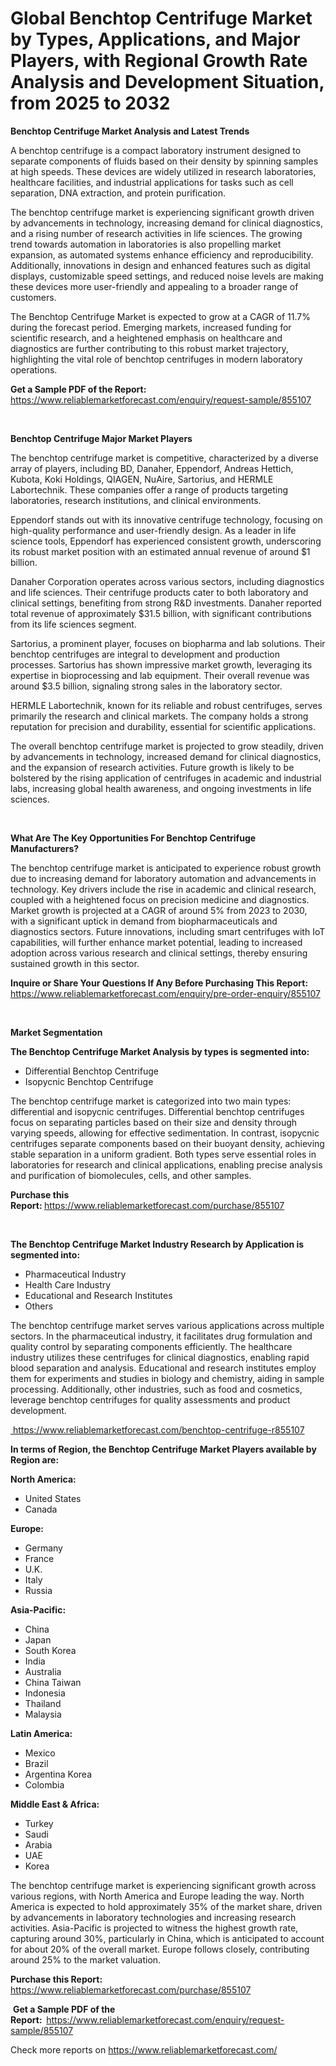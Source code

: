 <p><h1>Global Benchtop Centrifuge Market by Types, Applications, and Major Players, with Regional Growth Rate Analysis and Development Situation, from 2025 to 2032</h1></p><p><strong>Benchtop Centrifuge Market Analysis and Latest Trends</strong></p>
<p><p>A benchtop centrifuge is a compact laboratory instrument designed to separate components of fluids based on their density by spinning samples at high speeds. These devices are widely utilized in research laboratories, healthcare facilities, and industrial applications for tasks such as cell separation, DNA extraction, and protein purification.</p><p>The benchtop centrifuge market is experiencing significant growth driven by advancements in technology, increasing demand for clinical diagnostics, and a rising number of research activities in life sciences. The growing trend towards automation in laboratories is also propelling market expansion, as automated systems enhance efficiency and reproducibility. Additionally, innovations in design and enhanced features such as digital displays, customizable speed settings, and reduced noise levels are making these devices more user-friendly and appealing to a broader range of customers.</p><p>The Benchtop Centrifuge Market is expected to grow at a CAGR of 11.7% during the forecast period. Emerging markets, increased funding for scientific research, and a heightened emphasis on healthcare and diagnostics are further contributing to this robust market trajectory, highlighting the vital role of benchtop centrifuges in modern laboratory operations.</p></p>
<p><strong>Get a Sample PDF of the Report:&nbsp;</strong> <a href="https://www.reliablemarketforecast.com/enquiry/request-sample/855107?utm_campaign=2413&utm_medium=2&utm_source=Github&utm_content=ia&utm_term=09042025&utm_id=benchtop-centrifuge">https://www.reliablemarketforecast.com/enquiry/request-sample/855107</a></p>
<p>&nbsp;</p>
<p><strong>Benchtop Centrifuge Major Market Players</strong></p>
<p><p>The benchtop centrifuge market is competitive, characterized by a diverse array of players, including BD, Danaher, Eppendorf, Andreas Hettich, Kubota, Koki Holdings, QIAGEN, NuAire, Sartorius, and HERMLE Labortechnik. These companies offer a range of products targeting laboratories, research institutions, and clinical environments.</p><p>Eppendorf stands out with its innovative centrifuge technology, focusing on high-quality performance and user-friendly design. As a leader in life science tools, Eppendorf has experienced consistent growth, underscoring its robust market position with an estimated annual revenue of around $1 billion.</p><p>Danaher Corporation operates across various sectors, including diagnostics and life sciences. Their centrifuge products cater to both laboratory and clinical settings, benefiting from strong R&D investments. Danaher reported total revenue of approximately $31.5 billion, with significant contributions from its life sciences segment.</p><p>Sartorius, a prominent player, focuses on biopharma and lab solutions. Their benchtop centrifuges are integral to development and production processes. Sartorius has shown impressive market growth, leveraging its expertise in bioprocessing and lab equipment. Their overall revenue was around $3.5 billion, signaling strong sales in the laboratory sector.</p><p>HERMLE Labortechnik, known for its reliable and robust centrifuges, serves primarily the research and clinical markets. The company holds a strong reputation for precision and durability, essential for scientific applications.</p><p>The overall benchtop centrifuge market is projected to grow steadily, driven by advancements in technology, increased demand for clinical diagnostics, and the expansion of research activities. Future growth is likely to be bolstered by the rising application of centrifuges in academic and industrial labs, increasing global health awareness, and ongoing investments in life sciences.</p></p>
<p>&nbsp;</p>
<p><strong>What Are The Key Opportunities For Benchtop Centrifuge Manufacturers?</strong></p>
<p><p>The benchtop centrifuge market is anticipated to experience robust growth due to increasing demand for laboratory automation and advancements in technology. Key drivers include the rise in academic and clinical research, coupled with a heightened focus on precision medicine and diagnostics. Market growth is projected at a CAGR of around 5% from 2023 to 2030, with a significant uptick in demand from biopharmaceuticals and diagnostics sectors. Future innovations, including smart centrifuges with IoT capabilities, will further enhance market potential, leading to increased adoption across various research and clinical settings, thereby ensuring sustained growth in this sector.</p></p>
<p><strong>Inquire or Share Your Questions If Any Before Purchasing This Report:</strong> <a href="https://www.reliablemarketforecast.com/enquiry/pre-order-enquiry/855107?utm_campaign=2413&utm_medium=2&utm_source=Github&utm_content=ia&utm_term=09042025&utm_id=benchtop-centrifuge">https://www.reliablemarketforecast.com/enquiry/pre-order-enquiry/855107</a></p>
<p>&nbsp;</p>
<p><strong>Market Segmentation</strong></p>
<p><strong>The Benchtop Centrifuge Market Analysis by types is segmented into:</strong></p>
<p><ul><li>Differential Benchtop Centrifuge</li><li>Isopycnic Benchtop Centrifuge</li></ul></p>
<p><p>The benchtop centrifuge market is categorized into two main types: differential and isopycnic centrifuges. Differential benchtop centrifuges focus on separating particles based on their size and density through varying speeds, allowing for effective sedimentation. In contrast, isopycnic centrifuges separate components based on their buoyant density, achieving stable separation in a uniform gradient. Both types serve essential roles in laboratories for research and clinical applications, enabling precise analysis and purification of biomolecules, cells, and other samples.</p></p>
<p><strong>Purchase this Report:&nbsp;</strong><a href="https://www.reliablemarketforecast.com/purchase/855107?utm_campaign=2413&utm_medium=2&utm_source=Github&utm_content=ia&utm_term=09042025&utm_id=benchtop-centrifuge">https://www.reliablemarketforecast.com/purchase/855107</a></p>
<p>&nbsp;</p>
<p><strong>The Benchtop Centrifuge Market Industry Research by Application is segmented into:</strong></p>
<p><ul><li>Pharmaceutical Industry</li><li>Health Care Industry</li><li>Educational and Research Institutes</li><li>Others</li></ul></p>
<p><p>The benchtop centrifuge market serves various applications across multiple sectors. In the pharmaceutical industry, it facilitates drug formulation and quality control by separating components efficiently. The healthcare industry utilizes these centrifuges for clinical diagnostics, enabling rapid blood separation and analysis. Educational and research institutes employ them for experiments and studies in biology and chemistry, aiding in sample processing. Additionally, other industries, such as food and cosmetics, leverage benchtop centrifuges for quality assessments and product development.</p></p>
<p><a href="https://www.reliablemarketforecast.com/benchtop-centrifuge-r855107?utm_campaign=2413&utm_medium=2&utm_source=Github&utm_content=ia&utm_term=09042025&utm_id=benchtop-centrifuge">&nbsp;https://www.reliablemarketforecast.com/benchtop-centrifuge-r855107</a></p>
<p><strong>In terms of Region, the Benchtop Centrifuge Market Players available by Region are:</strong></p>
<p>
    <p> <strong> North America: </strong>
        <ul>
            <li>United States</li>
            <li>Canada</li>
        </ul>
        </p> 
    <p> <strong> Europe: </strong>
        <ul>
            <li>Germany</li>
            <li>France</li>
            <li>U.K.</li>
            <li>Italy</li>
            <li>Russia</li>
        </ul>
        </p> 
    <p> <strong> Asia-Pacific: </strong>
        <ul>
            <li>China</li>
            <li>Japan</li>
            <li>South Korea</li>
            <li>India</li>
            <li>Australia</li>
            <li>China Taiwan</li>
            <li>Indonesia</li>
            <li>Thailand</li>
            <li>Malaysia</li>
        </ul>
        </p> 
    <p> <strong> Latin America: </strong>
        <ul>
            <li>Mexico</li>
            <li>Brazil</li>
            <li>Argentina Korea</li>
            <li>Colombia</li>
        </ul>
        </p> 
    <p> <strong> Middle East & Africa: </strong>
        <ul>
            <li>Turkey</li>
            <li>Saudi</li>
            <li>Arabia</li>
            <li>UAE</li>
            <li>Korea</li>
        </ul>
    </p>
    </p>
<p><p>The benchtop centrifuge market is experiencing significant growth across various regions, with North America and Europe leading the way. North America is expected to hold approximately 35% of the market share, driven by advancements in laboratory technologies and increasing research activities. Asia-Pacific is projected to witness the highest growth rate, capturing around 30%, particularly in China, which is anticipated to account for about 20% of the overall market. Europe follows closely, contributing around 25% to the market valuation.</p></p>
<p><strong>Purchase this Report: </strong><a href="https://www.reliablemarketforecast.com/purchase/855107?utm_campaign=2413&utm_medium=2&utm_source=Github&utm_content=ia&utm_term=09042025&utm_id=benchtop-centrifuge">https://www.reliablemarketforecast.com/purchase/855107</a></p>
<p>&nbsp;<strong>Get a Sample PDF of the Report:&nbsp;&nbsp;</strong><a href="https://www.reliablemarketforecast.com/enquiry/request-sample/855107?utm_campaign=2413&utm_medium=2&utm_source=Github&utm_content=ia&utm_term=09042025&utm_id=benchtop-centrifuge">https://www.reliablemarketforecast.com/enquiry/request-sample/855107</a></p>
<p><strong></strong></p>
<p>Check more reports on <a href="https://www.reliablemarketforecast.com/?utm_campaign=2413&utm_medium=2&utm_source=Github&utm_content=ia&utm_term=09042025&utm_id=benchtop-centrifuge">https://www.reliablemarketforecast.com/</a></p>